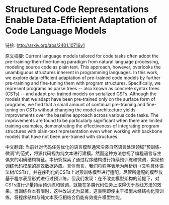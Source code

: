 # Structured Code Representations Enable Data-Efficient Adaptation of Code Language Models

链接: http://arxiv.org/abs/2401.10716v1

原文摘要:
Current language models tailored for code tasks often adopt the
pre-training-then-fine-tuning paradigm from natural language processing,
modeling source code as plain text. This approach, however, overlooks the
unambiguous structures inherent in programming languages. In this work, we
explore data-efficient adaptation of pre-trained code models by further
pre-training and fine-tuning them with program structures. Specifically, we
represent programs as parse trees -- also known as concrete syntax trees (CSTs)
-- and adapt pre-trained models on serialized CSTs. Although the models that we
adapt have been pre-trained only on the surface form of programs, we find that
a small amount of continual pre-training and fine-tuning on CSTs without
changing the model architecture yields improvements over the baseline approach
across various code tasks. The improvements are found to be particularly
significant when there are limited training examples, demonstrating the
effectiveness of integrating program structures with plain-text representation
even when working with backbone models that have not been pre-trained with
structures.

中文翻译:
当前针对代码任务优化的语言模型通常沿袭自然语言处理领域"预训练-微调"的范式，将源代码视为纯文本进行建模。然而这种方法忽视了编程语言与生俱来的明确结构特征。本研究探索了通过程序结构进行持续预训练和微调，实现预训练代码模型的高效数据适应。具体而言，我们将程序表示为解析树（又称具体语法树/CSTs），并在序列化的CSTs上对预训练模型进行适配。尽管所适配的模型仅基于程序表层形式进行过预训练，但我们发现：在不改变模型架构的前提下，对CSTs进行少量持续预训练和微调，就能在多类代码任务上取得优于基线方法的效果。当训练样本有限时，这种改进尤为显著，这表明即便主干模型未经结构化预训练，将程序结构与纯文本表征相结合仍能有效提升模型性能。
